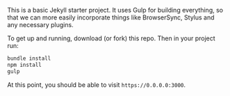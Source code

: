 This is a basic Jekyll starter project. It uses Gulp for building everything, so that we can more easily incorporate things like BrowserSync, Stylus and any necessary plugins.

To get up and running, download (or fork) this repo. Then in your project run:

``` sh
bundle install
npm install
gulp
```

At this point, you should be able to visit `https://0.0.0.0:3000`.
